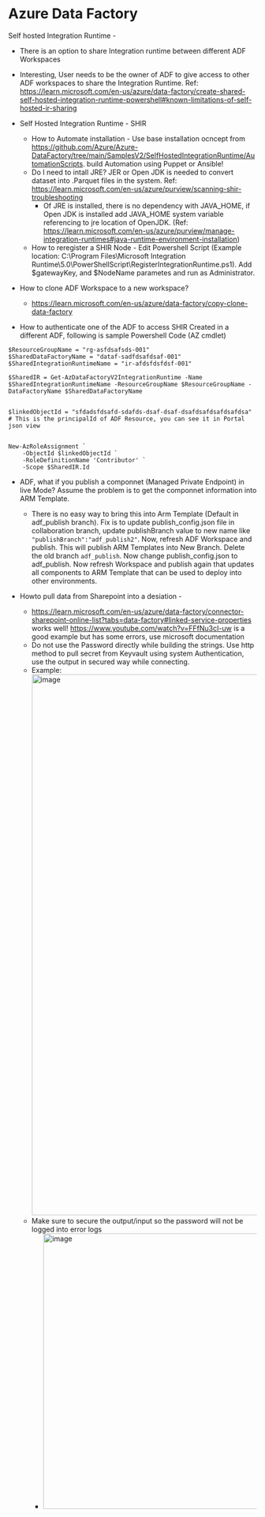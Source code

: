 Azure Data Factory
===================

Self hosted Integration Runtime -
* There is an option to share Integration runtime between different ADF Workspaces
* Interesting, User needs to be the owner of ADF to give access to other ADF workspaces to share the Integration Runtime. Ref: https://learn.microsoft.com/en-us/azure/data-factory/create-shared-self-hosted-integration-runtime-powershell#known-limitations-of-self-hosted-ir-sharing 
* Self Hosted Integration Runtime - SHIR
  * How to Automate installation - Use base installation ocncept from https://github.com/Azure/Azure-DataFactory/tree/main/SamplesV2/SelfHostedIntegrationRuntime/AutomationScripts. build Automation using Puppet or Ansible!
  * Do I need to intall JRE? JER or Open JDK is needed to convert dataset into .Parquet files in the system. Ref:  https://learn.microsoft.com/en-us/azure/purview/scanning-shir-troubleshooting
    * Of JRE is installed, there is no dependency with JAVA_HOME, if Open JDK is installed add JAVA_HOME system variable referencing to jre location of OpenJDK. (Ref: https://learn.microsoft.com/en-us/azure/purview/manage-integration-runtimes#java-runtime-environment-installation)
  * How to reregister a SHIR Node - Edit Powershell Script (Example location: C:\Program Files\Microsoft Integration Runtime\5.0\PowerShellScript\RegisterIntegrationRuntime.ps1). Add $gatewayKey, and $NodeName parametes and run as Administrator.


* How to clone ADF Workspace to a new workspace?
  * https://learn.microsoft.com/en-us/azure/data-factory/copy-clone-data-factory 


* How to authenticate one of the ADF to access SHIR Created in a different ADF, following is sample Powershell Code (AZ cmdlet)
```
$ResourceGroupName = "rg-asfdsafsds-001"
$SharedDataFactoryName = "dataf-sadfdsafdsaf-001"
$SharedIntegrationRuntimeName = "ir-afdsfdsfdsf-001"

$SharedIR = Get-AzDataFactoryV2IntegrationRuntime -Name $SharedIntegrationRuntimeName -ResourceGroupName $ResourceGroupName -DataFactoryName $SharedDataFactoryName


$linkedObjectId = "sfdadsfdsafd-sdafds-dsaf-dsaf-dsafdsafdsafdsafdsa"   # This is the principalId of ADF Resource, you can see it in Portal json view 


New-AzRoleAssignment `
    -ObjectId $linkedObjectId `
    -RoleDefinitionName 'Contributor' `
    -Scope $SharedIR.Id
```


* ADF, what if you publish a componnet (Managed Private Endpoint) in live Mode? Assume the problem is to get the componnet information into ARM Template.
  * There is no easy way to bring this into Arm Template (Default in adf_publish branch). Fix is to update publish_config.json file in collaboration branch, update publishBranch value to new name like `"publishBranch":"adf_publish2"`. Now, refresh ADF Workspace and publish. This will publish ARM Templates into New Branch. Delete the old branch `adf_publish`. Now change publish_config.json to adf_publish. Now refresh Workspace and publish again that updates all components to ARM Template that can be used to deploy into other environments.


 * Howto pull data from Sharepoint into a desiation -
   * https://learn.microsoft.com/en-us/azure/data-factory/connector-sharepoint-online-list?tabs=data-factory#linked-service-properties works well! https://www.youtube.com/watch?v=FFfNu3cI-uw is a good example but has some errors, use microsoft documentation
   * Do not use the Password directly while building the strings. Use http method to pull secret from Keyvault using system Authentication, use the output in secured way while connecting.
   * Example: <img width="1403" height="1097" alt="image" src="https://github.com/user-attachments/assets/fcd3fcba-c762-4b69-978b-2cc9cc7d32a0" />
   * Make sure to secure the output/input so the password will not be logged into error logs
     * <img width="471" height="559" alt="image" src="https://github.com/user-attachments/assets/f2d7e4f0-ec2f-404b-942d-771a4f430f18" />
 

   

